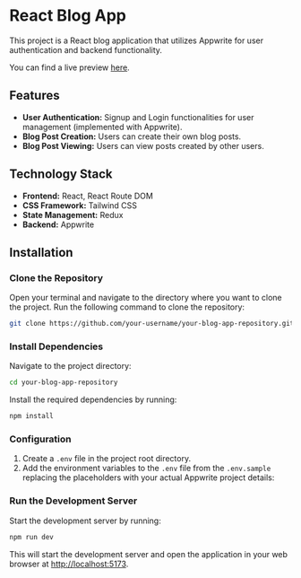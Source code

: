 # React Blog App

This project is a React blog application that utilizes Appwrite for user authentication and backend functionality.

You can find a live preview [here](https://react-blog-app-wine.vercel.app).

## Features

- **User Authentication:** Signup and Login functionalities for user management (implemented with Appwrite).
- **Blog Post Creation:** Users can create their own blog posts.
- **Blog Post Viewing:** Users can view posts created by other users.

## Technology Stack

- **Frontend:** React, React Route DOM
- **CSS Framework:** Tailwind CSS
- **State Management:** Redux
- **Backend:** Appwrite

## Installation

### Clone the Repository

Open your terminal and navigate to the directory where you want to clone the project. Run the following command to clone the repository:

```bash
git clone https://github.com/your-username/your-blog-app-repository.git
```

### Install Dependencies

Navigate to the project directory:

```bash
cd your-blog-app-repository
```

Install the required dependencies by running:

```bash
npm install
```


### Configuration

1. Create a `.env` file in the project root directory.
2. Add the environment variables to the `.env` file from the `.env.sample` replacing the placeholders with your actual Appwrite project details:

### Run the Development Server

Start the development server by running:

```bash
npm run dev
```

This will start the development server and open the application in your web browser at [http://localhost:5173](http://localhost:5173).
